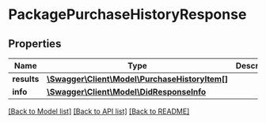 # PackagePurchaseHistoryResponse

## Properties
Name | Type | Description | Notes
------------ | ------------- | ------------- | -------------
**results** | [**\Swagger\Client\Model\PurchaseHistoryItem[]**](PurchaseHistoryItem.md) |  | [optional] 
**info** | [**\Swagger\Client\Model\DidResponseInfo**](DidResponseInfo.md) |  | [optional] 

[[Back to Model list]](../README.md#documentation-for-models) [[Back to API list]](../README.md#documentation-for-api-endpoints) [[Back to README]](../README.md)


